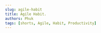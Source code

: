 ```yaml
---
slug: agile-habit
title: Agile Habit.
authors: Phuk
tags: [shorts, Agile, Habit, Productivity]
---
```

